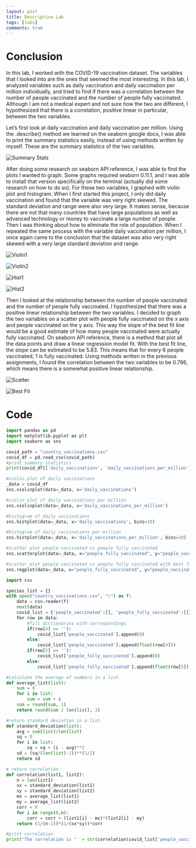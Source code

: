 ```yaml
---
layout: post
title: Descriptive Lab
tags: [labs]
comments: true
---
```


# Conclusion
In this lab, I worked with the COVID-19 vaccination dataset. The variables that I looked into are the ones that seemed the most interesting. In this lab, I analyzed variables such as daily vaccination and daily vaccination per million individually, and tried to find if there was a correlation between the number of people vaccinated and the number of people fully vaccinated. Although I am not a medical expert and not sure how the two are different, I hypothesized that there is a correlation, positive linear in particular, between the two variables. 

Let’s first look at daily vaccination and daily vaccination per million. Using the .describe() method we learned on the seaborn google docs, I was able to print the summary statistics easily, instead of using methods written by myself. These are the summary statistics of the two variables. 

![Summary Stats](/assets/img/dlab1)

After doing some research on seaborn API reference, I was able to find the plots I wanted to graph. Some graphs required seaborn 0.11.1, and I was able to install that version specifically on the terminal (actually did some research on how to do so). For these two variables, I graphed with violin plot and histogram. When I first started this project, I only did daily vaccination and found that the variable was very right skewed. The standard deviation and range were also very large. It makes sense, because there are not that many countries that have large populations as well as advanced technology or money to vaccinate a large number of people. Then I was thinking about how to eliminate the role of population. When I repeated the same process with the variable daily vaccination per million, I once again came to the conclusion that the dataset was also very right skewed with a very large standard deviation and range.

![Violin1](/assets/img/dlab2)

![Violin2](/assets/img/dlab3)

![Hist1](/assets/img/dlab4)

![Hist2](/assets/img/dlab5)

Then I looked at the relationship between the number of people vaccinated and the number of people fully vaccinated. I hypothesized that there was a positive linear relationship between the two variables. I decided to graph the two variables on a scatter plot with people fully vaccinated on the x axis and people vaccinated on the y axis. This way the slope of the best fit line would be a good estimate of how many people vaccinated were actually fully vaccinated. On seaborn API reference, there is a method that plot all the data points and draw a linear regression model fit. With the best fit line, the slope can be estimated to be 5.83. This means that for every 6 people vaccinated, 1 is fully vaccinated. Using methods written in the previous assignments, I found the correlation between the two variables to be 0.796, which means there is a somewhat positive linear relationship. 

![Scatter](/assets/img/dlab6)

![Best Fit](/assets/img/dlab7)

# Code
```python
import pandas as pd
import matplotlib.pyplot as plt
import seaborn as sns

covid_path = "country_vaccinations.csv"
covid_df = pd.read_csv(covid_path)
#print summary statistics
print(covid_df[['daily_vaccinations', 'daily_vaccinations_per_million']].describe())

#violin plot of daily vaccinations
_data = covid_df
sns.violinplot(data=_data, x='daily_vaccinations')

#violin plot of daily vaccinations per million
sns.violinplot(data=_data, x='daily_vaccinations_per_million')

#histogram of daily vaccinations
sns.histplot(data=_data, x='daily_vaccinations', bins=10)

#histogram of daily vaccinations per million
sns.histplot(data=_data, x='daily_vaccinations_per_million', bins=10)

#scatter plot people vaccinated vs people fully vaccinated
sns.scatterplot(data=_data, x="people_fully_vaccinated", y="people_vaccinated")

#scatter plot people vaccinated vs people fully vaccinated with best fit line
sns.regplot(data=_data, x="people_fully_vaccinated", y="people_vaccinated")

import csv

species_list = {}
with open("country_vaccinations.csv", "r") as f:
    data = csv.reader(f)
    next(data)
    covid_list = {'people_vaccinated':[], 'people_fully_vaccinated':[]}
    for row in data:
        #fill dictionaries with correspondings
        if(row[4] == ''):
            covid_list['people_vaccinated'].append(0)
        else:
            covid_list['people_vaccinated'].append(float(row[4]))
        if(row[5] == ''):
            covid_list['people_fully_vaccinated'].append(0)
        else:
            covid_list['people_fully_vaccinated'].append(float(row[5]))

#calculate the average of numbers in a list
def average_list(list):
    sum = 0
    for i in list:
        sum = sum + i
    sum = round(sum, 1)
    return round(sum / len(list), 3)

#return standard deviation in a list
def standard_deviation(list):
    avg = sum(list)/len(list)
    sq = 0
    for i in list:
        sq = sq + (i - avg)**2
    sd = (sq/(len(list)-1))**(1/2)
    return sd

# return correlation
def correlation(list1, list2):
    n = len(list1)
    sx = standard_deviation(list1)
    sy = standard_deviation(list2)
    mx = average_list(list1)
    my = average_list(list2)
    corr = 0
    for i in range(0,n):
        corr = corr + (list1[i] - mx)*(list2[i] - my)
    return (1/(n-1))*(1/(sx*sy))*corr

#print correlation
print("The correlation is "  + str(correlation(covid_list['people_vaccinated'],covid_list['people_fully_vaccinated'])))
```